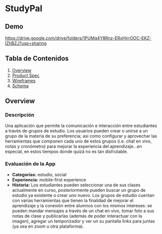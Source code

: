 # StudyPal

## Demo
https://drive.google.com/drive/folders/1PUMq4Y8Rnz-ERxHjrrOOC-EKZ-IZhBZJ?usp=sharing

## Tabla de Contenidos
1. [Overview](#Overview)
1. [Product Spec](#Product-Spec)
1. [Wireframes](#Wireframes)
2. [Schema](#Schema)

## Overview
### Descripción
Una aplicación que permite la comunicación e interacción entre estudiantes a través de grupos de estudio. Los usuarios pueden crear o unirse a un grupo de la materia de su preferencia; así como configurar y aprovechar las herramientas que componen cada uno de estos grupos (i.e. chat en vivo, notas y cronómetro) para mejorar la experiencia del aprendizaje...en especial, en estos tiempos donde quizá no es tan disfrutable.  

### Evaluación de la App
- **Categorías:** estudio, social
- **Experiencia:** mobile-first experience
- **Historia:** Los estudiantes pueden seleccionar una de sus clases actualmente en curso, posteriormente pueden buscar un grupo de estudio ya existente o crear uno nuevo. Los grupos de estudio cuentan con varias herramientas que tienen la finalidad de mejorar el aprendizaje y la conexión entre alumnos con los mismos intereses: se pueden mandar mensajes a través de un chat en vivo, tomar foto a sus notas de clase y publicarlas (además de poder interactuar con la imagen), agregar un temporizador y ver un su pantalla links para juntas (ya sea en zoom u otra plataforma).
